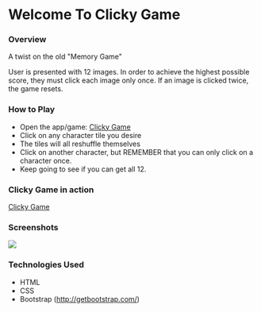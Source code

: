 # Welcome To Clicky Game

### Overview

A twist on the old "Memory Game"

User is presented with 12 images. In order to achieve the highest possible score, they must click each image only once. If an image is clicked twice, the game resets. 

### How to Play

* Open the app/game: [Clicky Game](http://clickygame.yunusibrahim.me/)
* Click on any character tile you desire
* The tiles will all reshuffle themselves
* Click on another character, but REMEMBER that you can only click on a character once.
* Keep going to see if you can get all 12.

### Clicky Game in action

[Clicky Game](http://clickygame.yunusibrahim.me/)

### Screenshots

<img src="https://yunusibrahim.me/clickygame/src/images/clickygame.jgp?raw=true">

### Technologies Used
* HTML
* CSS
* Bootstrap (http://getbootstrap.com/)
